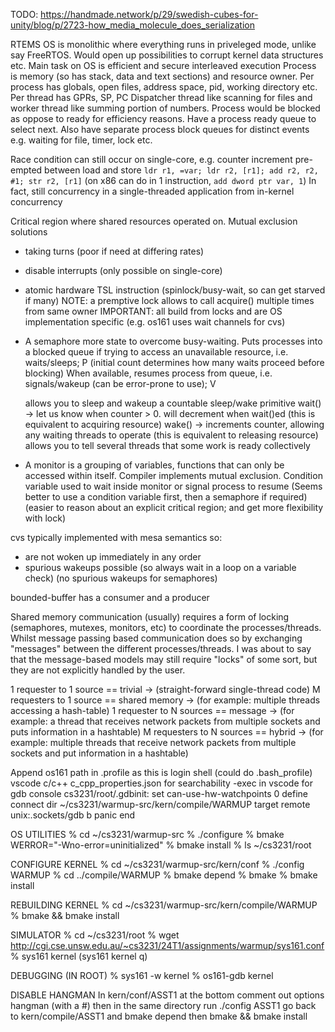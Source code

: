 <!-- SPDX-License-Identifier: zlib-acknowledgement -->
TODO: https://handmade.network/p/29/swedish-cubes-for-unity/blog/p/2723-how_media_molecule_does_serialization 

RTEMS OS is monolithic where everything runs in priveleged mode, unlike say FreeRTOS.
Would open up possibilities to corrupt kernel data structures etc.
Main task on OS is efficient and secure interleaved execution
Process is memory (so has stack, data and text sections) and resource owner.
Per process has globals, open files, address space, pid, working directory etc.
Per thread has GPRs, SP, PC
Dispatcher thread like scanning for files and worker thread like summing portion of numbers.
Process would be blocked as oppose to ready for efficiency reasons. 
Have a process ready queue to select next.
Also have separate process block queues for distinct events e.g. waiting for file, timer, lock etc.

Race condition can still occur on single-core, e.g. counter increment pre-empted between load and store
`ldr r1, =var; ldr r2, [r1]; add r2, r2, #1; str r2, [r1]` 
(on x86 can do in 1 instruction, `add dword ptr var, 1`)
In fact, still concurrency in a single-threaded application from in-kernel concurrency

Critical region where shared resources operated on.
Mutual exclusion solutions
- taking turns (poor if need at differing rates)
- disable interrupts (only possible on single-core) 
- atomic hardware TSL instruction (spinlock/busy-wait, so can get starved if many)
NOTE: a premptive lock allows to call acquire() multiple times from same owner
IMPORTANT: all build from locks and are OS implementation specific (e.g. os161 uses wait channels for cvs)
- A semaphore more state to overcome busy-waiting.
  Puts processes into a blocked queue if trying to access an unavailable resource, i.e. waits/sleeps; P
  (initial count determines how many waits proceed before blocking) 
  When available, resumes process from queue, i.e. signals/wakeup (can be error-prone to use); V

  allows you to sleep and wakeup
  a countable sleep/wake primitive
  wait() -> let us know when counter > 0. will decrement when wait()ed (this is equivalent to acquiring resource)
  wake() -> increments counter, allowing any waiting threads to operate (this is equivalent to releasing resource)
  allows you to tell several threads that some work is ready collectively 

- A monitor is a grouping of variables, functions that can only be accessed within itself.
  Compiler implements mutual exclusion.
  Condition variable used to wait inside monitor or signal process to resume
  (Seems better to use a condition variable first, then a semaphore if required)
  (easier to reason about an explicit critical region; and get more flexibility with lock)

cvs typically implemented with mesa semantics so:
 - are not woken up immediately in any order
 - spurious wakeups possible (so always wait in a loop on a variable check) 
(no spurious wakeups for semaphores)

bounded-buffer has a consumer and a producer


Shared memory communication (usually) requires a form of locking (semaphores, mutexes, monitors, etc) to coordinate the processes/threads.
Whilst message passing based communication does so by exchanging "messages" between the different processes/threads.
I was about to say that the message-based models may still require "locks" of some sort, but they are not explicitly handled by the user.

1 requester to 1 source == trivial   -> (straight-forward single-thread code)
M requesters to 1 source == shared memory -> (for example: multiple threads accessing a hash-table)
1 requester to N sources == message -> (for example: a thread that receives network packets from multiple sockets and puts information in a hashtable)
M requesters to N sources == hybrid -> (for example: multiple threads that receive network packets from multiple sockets and put information in a hashtable)



Append os161 path in .profile as this is login shell (could do .bash_profile)
vscode c/c++ c_cpp_properties.json for searchability
-exec in vscode for gdb console
cs3231/root/.gdbinit:
set can-use-hw-watchpoints 0
define connect
dir ~/cs3231/warmup-src/kern/compile/WARMUP
target remote unix:.sockets/gdb
b panic
end

OS UTILITIES
% cd ~/cs3231/warmup-src
% ./configure
% bmake WERROR="-Wno-error=uninitialized"
% bmake install
% ls ~/cs3231/root

CONFIGURE KERNEL
% cd ~/cs3231/warmup-src/kern/conf
% ./config WARMUP
% cd ../compile/WARMUP
% bmake depend
% bmake
% bmake install

REBUILDING KERNEL
% cd ~/cs3231/warmup-src/kern/compile/WARMUP
% bmake && bmake install

SIMULATOR
% cd ~/cs3231/root
% wget http://cgi.cse.unsw.edu.au/~cs3231/24T1/assignments/warmup/sys161.conf
% sys161 kernel
(sys161 kernel q)

DEBUGGING (IN ROOT)
% sys161 -w kernel
% os161-gdb kernel

DISABLE HANGMAN
In kern/conf/ASST1 at the bottom comment out options hangman (with a #)
then in the same directory run ./config ASST1
go back to kern/compile/ASST1 and bmake depend then bmake && bmake install
